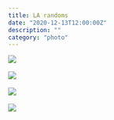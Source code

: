 ```yaml
---
title: LA randoms
date: "2020-12-13T12:00:00Z"
description: ""
category: "photo"
---
```


![ ](https://drive.google.com/uc?id=1madmSoW1stUtEDoeOfXYHqIPazsidbKA)
<br><br>
![ ](https://drive.google.com/uc?id=1RkMEjSRp7SuxyuV2xyYf4TuMY4n8clQl)
<br><br>
![ ](https://drive.google.com/uc?id=18X0uxMKNjHl8yck5qvZ8dL3Rdb9gfpnn)
<br><br>
![ ](https://drive.google.com/uc?id=1B2d8pioHbG3_lgYaQU8XIRXTay-KVgeN)
